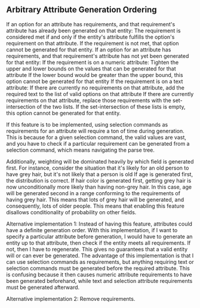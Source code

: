 Arbitrary Attribute Generation Ordering
------------------------------------------------------------------------------------------------------------------------
If an option for an attribute has requirements, and that requirement's attribute has already been generated on that entity:
    The requirement is considered met if and only if the entity's attribute fulfills the option's requirement on that attribute.
    If the requirement is not met, that option cannot be generated for that entity.
If an option for an attribute has requirements, and that requirement's attribute has not yet been generated for that entity:
    If the requirement is on a numeric attribute:
        Tighten the upper and lower bounds on the values that can be generated for that attribute
        If the lower bound would be greater than the upper bound, this option cannot be generated for that entity
    If the requirement is on a text attribute:
        If there are currently no requirements on that attribute, add the required text to the list of valid options on that attribute
        If there are currently requirements on that attribute, replace those requirements with the set-intersection of the two lists. 
        If the set-intersection of these lists is empty, this option cannot be generated for that entity.
        
        
If this feature is to be implemented, using selection commands as requirements for an attribute will require a ton of time during generation.
This is because for a given selection command, the valid values are vast, and you have to check if a particular requirement can be generated from a selection command, which means navigating the parse tree.

Additionally, weighting will be dominated heavily by which field is generated first. For instance, consider the situation that it's likely for an old person to have grey hair, but it's not likely that a person is old
If age is generated first, the distribution is correct.
If hair color is generated first, getting grey hair is now unconditionally more likely than having non-grey hair. In this case, age will be generated second in a range conforming to the requirements of having grey hair.
This means that lots of grey hair will be generated, and consequently, lots of older people.
This means that enabling this feature disallows conditionality of probability on other fields.


Alternative implementation 1:
Instead of having this feature, attributes could have a definite generation order. With this implementation, if I want to specify a particular attribute before generation, I would have to generate an entity up to that attribute, then check if the entity meets all requirements. If not, then I have to regenerate. This gives no guarantees that a valid entity will or can ever be generated.
The advantage of this implementation is that I can use selection commands as requirements, but anything requiring text or selection commands must be generated before the required attribute.
This is confusing because it then causes numeric attribute requirements to have been generated beforehand, while text and selection attribute requirements must be generated afterward.

Alternative implementation 2:
Remove requirements.